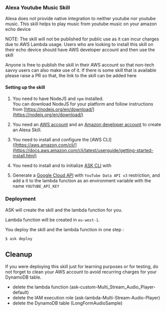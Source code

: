 ### Alexa Youtube Music Skill

Alexa does not provide native integration to neither youtube nor youtube music. This skill helps to play music from
youtube music on your amazon echo device

NOTE: The skill will not be published for public use as it can incur charges due to AWS Lambda usage.  Users who
are looking to install this skill on their echo device should have AWS developer account and then use the skill

Anyone is free to publish the skill in their AWS account so that non-tech savvy users can also make use of it. If there
is some skill that is available please raise a PR so that, the link to the skill can be added here

#### Setting up the skill
1. You need to have NodeJS and ```npm``` installed.  
You can download NodeJS for your platform and follow instructions from [https://nodejs.org/en/download/](https://nodejs.org/en/download/)

2. You need an [AWS account](https://aws.amazon.com) and an [Amazon developer account](https://developer.amazon.com) to create an Alexa Skill.

3. You need to install and configure the [AWS CLI]([https://aws.amazon.com/cli/](https://docs.aws.amazon.com/cli/latest/userguide/getting-started-install.html)

4. You need to install and to initialize [ASK CLI](https://developer.amazon.com/docs/smapi/quick-start-alexa-skills-kit-command-line-interface.html) with

5. Generate a [Google Cloud API](https://console.cloud.google.com/apis/credentials) with `YouTube Data API v3` restriction, and add a it to the lambda function as an environment variable with the name `YOUTUBE_API_KEY`

### Deployment

ASK will create the skill and the lambda function for you.

Lambda function will be created in ```eu-west-1```.

You deploy the skill and the lambda function in one step :

```bash
$ ask deploy
```

## Cleanup

If you were deploying this skill just for learning purposes or for testing, do not forget to clean your AWS account to avoid recurring charges for your DynamoDB table.

- delete the lambda function (ask-custom-Multi_Stream_Audio_Player-default)
- delete the IAM execution role (ask-lambda-Multi-Stream-Audio-Player)
- delete the DynamoDB table (LongFormAudioSample)
